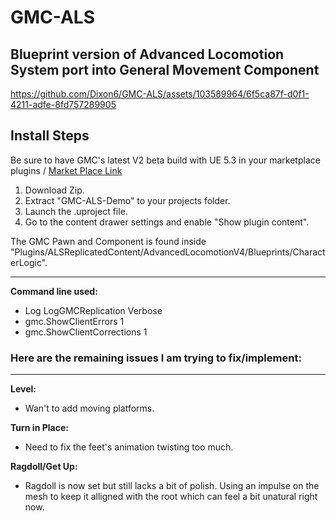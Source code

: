 # GMC-ALS
## Blueprint version of Advanced Locomotion System port into General Movement Component
https://github.com/Dixon6/GMC-ALS/assets/103589964/6f5ca87f-d0f1-4211-adfe-8fd757289905

## Install Steps
Be sure to have GMC's latest V2 beta build with UE 5.3 in your marketplace plugins / 
[Market Place Link](https://www.unrealengine.com/marketplace/en-US/product/0a128683c41f4b59906c661b95ca8655)
1. Download Zip.
2. Extract "GMC-ALS-Demo" to your projects folder.
3. Launch the .uproject file.
5. Go to the content drawer settings and enable "Show plugin content".
   
The GMC Pawn and Component is found inside "Plugins/ALSReplicatedContent/AdvancedLocomotionV4/Blueprints/CharacterLogic".

____________________________________
**Command line used:**
- Log LogGMCReplication Verbose
- gmc.ShowClientErrors 1
- gmc.ShowClientCorrections 1

### Here are the remaining issues I am trying to fix/implement:
_____________________________________
**Level:**
- Wan't to add moving platforms.
      
**Turn in Place:**
- Need to fix the feet's animation twisting too much.
   
**Ragdoll/Get Up:**
- Ragdoll is now set but still lacks a bit of polish. Using an impulse on the mesh to keep it alligned with the root which can feel a bit unatural right now.
